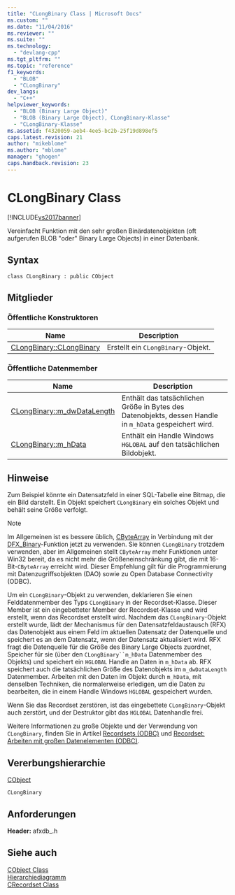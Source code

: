 ```yaml
---
title: "CLongBinary Class | Microsoft Docs"
ms.custom: ""
ms.date: "11/04/2016"
ms.reviewer: ""
ms.suite: ""
ms.technology: 
  - "devlang-cpp"
ms.tgt_pltfrm: ""
ms.topic: "reference"
f1_keywords: 
  - "BLOB"
  - "CLongBinary"
dev_langs: 
  - "C++"
helpviewer_keywords: 
  - "BLOB (Binary Large Object)"
  - "BLOB (Binary Large Object), CLongBinary-Klasse"
  - "CLongBinary-Klasse"
ms.assetid: f4320059-aeb4-4ee5-bc2b-25f19d898ef5
caps.latest.revision: 21
author: "mikeblome"
ms.author: "mblome"
manager: "ghogen"
caps.handback.revision: 23
---
```

# CLongBinary Class
[!INCLUDE[vs2017banner](../../assembler/inline/includes/vs2017banner.md)]

Vereinfacht Funktion mit den sehr großen Binärdatenobjekten \(oft aufgerufen BLOB "oder" Binary Large Objects\) in einer Datenbank.  
  
## Syntax  
  
```  
class CLongBinary : public CObject  
```  
  
## Mitglieder  
  
### Öffentliche Konstruktoren  
  
|Name|Description|  
|----------|-----------------|  
|[CLongBinary::CLongBinary](../Topic/CLongBinary::CLongBinary.md)|Erstellt ein `CLongBinary`\-Objekt.|  
  
### Öffentliche Datenmember  
  
|Name|Description|  
|----------|-----------------|  
|[CLongBinary::m\_dwDataLength](../Topic/CLongBinary::m_dwDataLength.md)|Enthält das tatsächlichen Größe in Bytes des Datenobjekts, dessen Handle in `m_hData` gespeichert wird.|  
|[CLongBinary::m\_hData](../Topic/CLongBinary::m_hData.md)|Enthält ein Handle Windows `HGLOBAL` auf den tatsächlichen Bildobjekt.|  
  
## Hinweise  
 Zum Beispiel könnte ein Datensatzfeld in einer SQL\-Tabelle eine Bitmap, die ein Bild darstellt.  Ein Objekt speichert `CLongBinary` ein solches Objekt und behält seine Größe verfolgt.  
  
> [!NOTE]
>  Im Allgemeinen ist es bessere üblich, [CByteArray](../../mfc/reference/cbytearray-class.md) in Verbindung mit der [DFX\_Binary](../Topic/DFX_Binary.md)\-Funktion jetzt zu verwenden.  Sie können `CLongBinary` trotzdem verwenden, aber im Allgemeinen stellt `CByteArray` mehr Funktionen unter Win32 bereit, da es nicht mehr die Größeneinschränkung gibt, die mit 16\-Bit\-`CByteArray` erreicht wird.  Dieser Empfehlung gilt für die Programmierung mit Datenzugriffsobjekten \(DAO\) sowie zu Open Database Connectivity \(ODBC\).  
  
 Um ein `CLongBinary`\-Objekt zu verwenden, deklarieren Sie einen Felddatenmember des Typs `CLongBinary` in der Recordset\-Klasse.  Dieser Member ist ein eingebetteter Member der Recordset\-Klasse und wird erstellt, wenn das Recordset erstellt wird.  Nachdem das `CLongBinary`\-Objekt erstellt wurde, lädt der Mechanismus für den Datensatzfeldaustausch \(RFX\) das Datenobjekt aus einem Feld im aktuellen Datensatz der Datenquelle und speichert es an dem Datensatz, wenn der Datensatz aktualisiert wird.  RFX fragt die Datenquelle für die Größe des Binary Large Objects zuordnet, Speicher für sie \(über den `CLongBinary``m_hData` Datenmember des Objekts\) und speichert ein `HGLOBAL` Handle an Daten in `m_hData` ab.  RFX speichert auch die tatsächlichen Größe des Datenobjekts im `m_dwDataLength` Datenmember.  Arbeiten mit den Daten im Objekt durch `m_hData`, mit denselben Techniken, die normalerweise erledigen, um die Daten zu bearbeiten, die in einem Handle Windows `HGLOBAL` gespeichert wurden.  
  
 Wenn Sie das Recordset zerstören, ist das eingebettete `CLongBinary`\-Objekt auch zerstört, und der Destruktor gibt das `HGLOBAL` Datenhandle frei.  
  
 Weitere Informationen zu große Objekte und der Verwendung von `CLongBinary`, finden Sie in Artikel [Recordsets \(ODBC\)](../../data/odbc/recordset-odbc.md) und [Recordset: Arbeiten mit großen Datenelementen \(ODBC\)](../../data/odbc/recordset-working-with-large-data-items-odbc.md).  
  
## Vererbungshierarchie  
 [CObject](../../mfc/reference/cobject-class.md)  
  
 `CLongBinary`  
  
## Anforderungen  
 **Header:**  afxdb\_.h  
  
## Siehe auch  
 [CObject Class](../../mfc/reference/cobject-class.md)   
 [Hierarchiediagramm](../../mfc/hierarchy-chart.md)   
 [CRecordset Class](../../mfc/reference/crecordset-class.md)